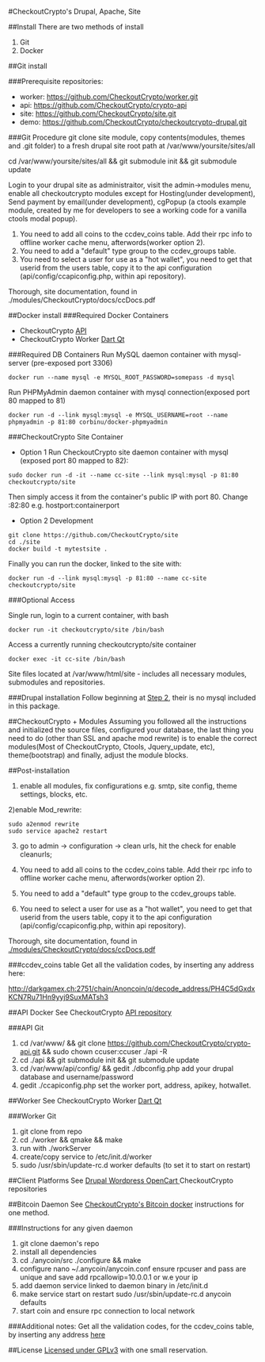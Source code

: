 #CheckoutCrypto's Drupal, Apache, Site

##Install
There are two methods of install

1.  Git
2.  Docker

##Git install

###Prerequisite repositories:

* worker: https://github.com/CheckoutCrypto/worker.git
* api: https://github.com/CheckoutCrypto/crypto-api
* site: https://github.com/CheckoutCrypto/site.git
* demo: https://github.com/CheckoutCrypto/checkoutcrypto-drupal.git

###Git Procedure
git clone site module, copy contents(modules, themes and .git folder) to a fresh drupal site root path at /var/www/yoursite/sites/all   

cd /var/www/yoursite/sites/all && git submodule init && git submodule update

Login to your drupal site as administraitor, visit the admin->modules menu, enable all checkoutcrypto modules except for Hosting(under development), Send payment by email(under development), cgPopup (a ctools example module, created by me for developers to see a working code for a vanilla ctools modal popup). 

1. You need to add all coins to the ccdev_coins table. Add their rpc info to offline worker cache menu, afterwords(worker option 2).
2. You need to add a "default" type group to the ccdev_groups table.
3. You need to select a user for use as a "hot wallet", you need to get that userid from the users table, copy it to the api configuration (api/config/ccapiconfig.php, within api repository).

Thorough, site documentation, found in ./modules/CheckoutCrypto/docs/ccDocs.pdf

##Docker install
###Required Docker Containers

* CheckoutCrypto [API](https://registry.hub.docker.com/u/checkoutcrypto/api/)
* CheckoutCrypto Worker [Dart ](https://registry.hub.docker.com/u/checkoutcrypto/worker-dart/)  [Qt](https://registry.hub.docker.com/u/checkoutcrypto/worker-qt/)

###Required DB Containers
Run MySQL daemon container with mysql-server (pre-exposed port 3306)

```
docker run --name mysql -e MYSQL_ROOT_PASSWORD=somepass -d mysql
```

Run PHPMyAdmin daemon container with mysql connection(exposed port 80 mapped to 81)

```
docker run -d --link mysql:mysql -e MYSQL_USERNAME=root --name phpmyadmin -p 81:80 corbinu/docker-phpmyadmin
```

###CheckoutCrypto Site Container

* Option 1 Run CheckoutCrypto site daemon container with mysql  (exposed port 80 mapped to 82):

```
sudo docker run -d -it --name cc-site --link mysql:mysql -p 81:80 checkoutcrypto/site
```

Then simply access it from the container's public IP with port 80.  Change :82:80  e.g. hostport:containerport

* Option 2 Development

```
git clone https://github.com/CheckoutCrypto/site
cd ./site
docker build -t mytestsite .
```

Finally you can run the docker, linked to the site with:

```
docker run -d --link mysql:mysql -p 81:80 --name cc-site checkoutcrypto/site
```

###Optional Access

Single run, login to a current container, with bash

```
docker run -it checkoutcrypto/site /bin/bash
```

Access a currently running checkoutcrypto/site container

```
docker exec -it cc-site /bin/bash
```

Site files located at /var/www/html/site - includes all necessary modules, submodules and repositories.  
 
###Drupal installation
Follow beginning at [Step 2](
https://www.drupal.org/documentation/install/create-database), their is no mysql included in this package.

##CheckoutCrypto + Modules
Assuming you followed all the instructions and initialized the source files, configured your database, the last thing you need to do (other than SSL and apache mod rewrite) is to enable the correct modules(Most of CheckoutCrypto, Ctools, Jquery_update, etc), theme(bootstrap) and finally, adjust the module blocks.

##Post-installation
1) enable all modules, fix configurations e.g. smtp, site config, theme settings, blocks, etc.

2)enable Mod_rewrite:

```
sudo a2enmod rewrite
sudo service apache2 restart
```

3) go to admin -> configuration -> clean urls,  hit the check for enable cleanurls;

4) You need to add all coins to the ccdev_coins table. Add their rpc info to offline worker cache 
menu, afterwords(worker option 2).

5) You need to add a "default" type group to the ccdev_groups table.

6) You need to select a user for use as a "hot wallet", you need to get that userid from the users table, copy it to the api configuration (api/config/ccapiconfig.php, within api repository).

Thorough, site documentation, found in [./modules/CheckoutCrypto/docs/ccDocs.pdf](https://github.com/CheckoutCrypto/site/blob/master/modules/CheckoutCrypto/docs/ccDocs.pdf)

###ccdev_coins table
Get all the validation codes, by inserting any address here: 

http://darkgamex.ch:2751/chain/Anoncoin/q/decode_address/PH4C5dGxdxKCN7Ru71Hn9yyj9SuxMATsh3

##API Docker
See CheckoutCrypto [API repository](https://registry.hub.docker.com/u/checkoutcrypto/api/)

###API Git 

1.  cd /var/www/ &&  git clone https://github.com/CheckoutCrypto/crypto-api.git && sudo chown ccuser:ccuser ./api -R
2. cd ./api && git submodule init && git submodule update
3. cd /var/www/api/config/ && gedit ./dbconfig.php  add your drupal database and username/password
4. gedit ./ccapiconfig.php set the worker port, address, apikey, hotwallet.

##Worker
See CheckoutCrypto Worker [Dart ](https://registry.hub.docker.com/u/checkoutcrypto/worker-dart/)  [Qt](https://registry.hub.docker.com/u/checkoutcrypto/worker-qt/)

###Worker Git

1. git clone from repo
2. cd ./worker && qmake && make
3. run with ./workServer
3. create/copy service to /etc/init.d/worker
4. sudo /usr/sbin/update-rc.d worker defaults (to set it to start on restart)

##Client Platforms
See [Drupal ](https://github.com/CheckoutCrypto/checkoutcrypto-drupal) 
[Wordpress ](https://github.com/CheckoutCrypto/checkoutcrypto-wordpress) 
[OpenCart ](https://github.com/CheckoutCrypto/checkoutcrypto-opencart) CheckoutCrypto repositories

##Bitcoin Daemon
See [CheckoutCrypto's Bitcoin docker](https://registry.hub.docker.com/u/checkoutcrypto/bitcoin/) instructions for one method.

###Instructions for any given daemon

1. git clone  daemon's repo
2. install all dependencies
3. cd ./anycoin/src  ./configure && make
4. configure nano ~/.anycoin/anycoin.conf
ensure rpcuser and pass are unique and save
add rpcallowip=10.0.0.1 or w.e your ip
5. add daemon service linked to daemon binary in /etc/init.d
6.  make service start on restart sudo /usr/sbin/update-rc.d anycoin defaults
7. start coin and ensure rpc connection to local network

###Additional notes:
Get all the validation codes, for the ccdev_coins table, by inserting any address [here](http://darkgamex.ch:2751/chain/Anoncoin/q/decode_address/PH4C5dGxdxKCN7Ru71Hn9yyj9SuxMATsh3)

##License
[Licensed under GPLv3](https://github.com/CheckoutCrypto/site/blob/master/COPYRIGHT) with one small reservation.

